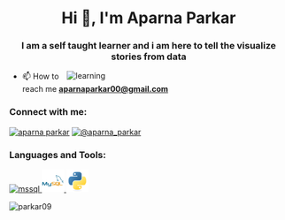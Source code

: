 
<h1 align="center">Hi 👋, I'm Aparna Parkar</h1>
<h3 align="center">I am a self taught learner and i am here to tell the visualize stories from data</h3>
<img align="right" alt="learning" width="400" src="https://media3.giphy.com/media/BferOKonYOspm28AiB/giphy.gif">

- 📫 How to reach me **aparnaparkar00@gmail.com**

<h3 align="left">Connect with me:</h3>
<p align="left">
<a href="https://linkedin.com/in/aparna parkar" target="blank"><img align="center" src="https://raw.githubusercontent.com/rahuldkjain/github-profile-readme-generator/master/src/images/icons/Social/linked-in-alt.svg" alt="aparna parkar" height="30" width="40" /></a>
<a href="https://instagram.com/@aparna_parkar" target="blank"><img align="center" src="https://raw.githubusercontent.com/rahuldkjain/github-profile-readme-generator/master/src/images/icons/Social/instagram.svg" alt="@aparna_parkar" height="30" width="40" /></a>
</p>

<h3 align="left">Languages and Tools:</h3>
<p align="left"> <a href="https://www.microsoft.com/en-us/sql-server" target="_blank" rel="noreferrer"> <img src="https://www.svgrepo.com/show/303229/microsoft-sql-server-logo.svg" alt="mssql" width="40" height="40"/> </a> <a href="https://www.mysql.com/" target="_blank" rel="noreferrer"> <img src="https://raw.githubusercontent.com/devicons/devicon/master/icons/mysql/mysql-original-wordmark.svg" alt="mysql" width="40" height="40"/> </a> <a href="https://www.python.org" target="_blank" rel="noreferrer"> <img src="https://raw.githubusercontent.com/devicons/devicon/master/icons/python/python-original.svg" alt="python" width="40" height="40"/> </a> </p>

<p><img align="center" src="https://github-readme-stats.vercel.app/api/top-langs?username=parkar09&show_icons=true&locale=en&layout=compact" alt="parkar09" /></p>
